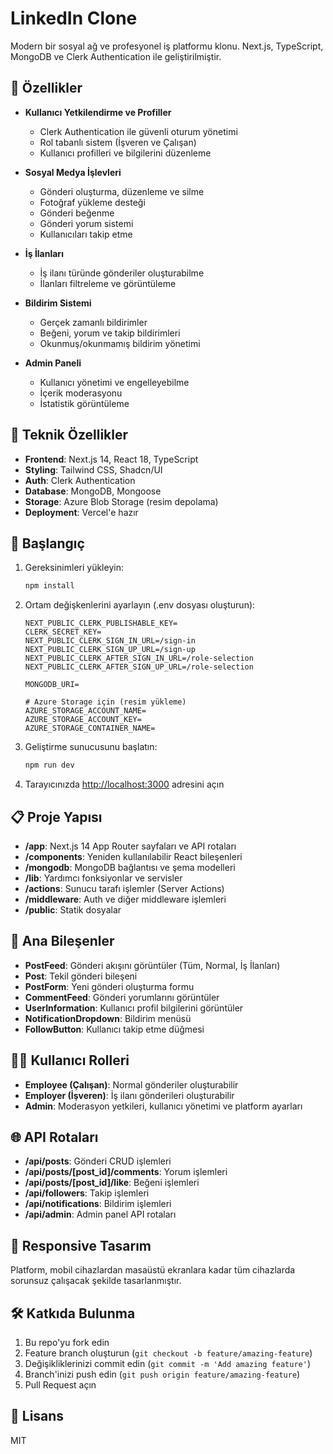 # LinkedIn Clone

Modern bir sosyal ağ ve profesyonel iş platformu klonu. Next.js, TypeScript, MongoDB ve Clerk Authentication ile geliştirilmiştir.

## 🌟 Özellikler

- **Kullanıcı Yetkilendirme ve Profiller**
  - Clerk Authentication ile güvenli oturum yönetimi
  - Rol tabanlı sistem (İşveren ve Çalışan)
  - Kullanıcı profilleri ve bilgilerini düzenleme

- **Sosyal Medya İşlevleri**
  - Gönderi oluşturma, düzenleme ve silme
  - Fotoğraf yükleme desteği
  - Gönderi beğenme
  - Gönderi yorum sistemi
  - Kullanıcıları takip etme

- **İş İlanları**
  - İş ilanı türünde gönderiler oluşturabilme
  - İlanları filtreleme ve görüntüleme

- **Bildirim Sistemi**
  - Gerçek zamanlı bildirimler
  - Beğeni, yorum ve takip bildirimleri
  - Okunmuş/okunmamış bildirim yönetimi

- **Admin Paneli**
  - Kullanıcı yönetimi ve engelleyebilme
  - İçerik moderasyonu
  - İstatistik görüntüleme

## 🚀 Teknik Özellikler

- **Frontend**: Next.js 14, React 18, TypeScript
- **Styling**: Tailwind CSS, Shadcn/UI
- **Auth**: Clerk Authentication
- **Database**: MongoDB, Mongoose
- **Storage**: Azure Blob Storage (resim depolama)
- **Deployment**: Vercel'e hazır

## 🔧 Başlangıç

1. Gereksinimleri yükleyin:
   ```bash
   npm install
   ```

2. Ortam değişkenlerini ayarlayın (.env dosyası oluşturun):
   ```
   NEXT_PUBLIC_CLERK_PUBLISHABLE_KEY=
   CLERK_SECRET_KEY=
   NEXT_PUBLIC_CLERK_SIGN_IN_URL=/sign-in
   NEXT_PUBLIC_CLERK_SIGN_UP_URL=/sign-up
   NEXT_PUBLIC_CLERK_AFTER_SIGN_IN_URL=/role-selection
   NEXT_PUBLIC_CLERK_AFTER_SIGN_UP_URL=/role-selection
   
   MONGODB_URI=

   # Azure Storage için (resim yükleme)
   AZURE_STORAGE_ACCOUNT_NAME=
   AZURE_STORAGE_ACCOUNT_KEY=
   AZURE_STORAGE_CONTAINER_NAME=
   ```

3. Geliştirme sunucusunu başlatın:
   ```bash
   npm run dev
   ```

4. Tarayıcınızda [http://localhost:3000](http://localhost:3000) adresini açın

## 📋 Proje Yapısı

- **/app**: Next.js 14 App Router sayfaları ve API rotaları
- **/components**: Yeniden kullanılabilir React bileşenleri
- **/mongodb**: MongoDB bağlantısı ve şema modelleri
- **/lib**: Yardımcı fonksiyonlar ve servisler
- **/actions**: Sunucu tarafı işlemler (Server Actions)
- **/middleware**: Auth ve diğer middleware işlemleri
- **/public**: Statik dosyalar

## 🧩 Ana Bileşenler

- **PostFeed**: Gönderi akışını görüntüler (Tüm, Normal, İş İlanları)
- **Post**: Tekil gönderi bileşeni
- **PostForm**: Yeni gönderi oluşturma formu
- **CommentFeed**: Gönderi yorumlarını görüntüler
- **UserInformation**: Kullanıcı profil bilgilerini görüntüler
- **NotificationDropdown**: Bildirim menüsü
- **FollowButton**: Kullanıcı takip etme düğmesi

## 👩‍💻 Kullanıcı Rolleri

- **Employee (Çalışan)**: Normal gönderiler oluşturabilir
- **Employer (İşveren)**: İş ilanı gönderileri oluşturabilir
- **Admin**: Moderasyon yetkileri, kullanıcı yönetimi ve platform ayarları

## 🌐 API Rotaları

- **/api/posts**: Gönderi CRUD işlemleri
- **/api/posts/[post_id]/comments**: Yorum işlemleri
- **/api/posts/[post_id]/like**: Beğeni işlemleri
- **/api/followers**: Takip işlemleri
- **/api/notifications**: Bildirim işlemleri
- **/api/admin**: Admin panel API rotaları

## 📱 Responsive Tasarım

Platform, mobil cihazlardan masaüstü ekranlara kadar tüm cihazlarda sorunsuz çalışacak şekilde tasarlanmıştır.

## 🛠️ Katkıda Bulunma

1. Bu repo'yu fork edin
2. Feature branch oluşturun (`git checkout -b feature/amazing-feature`)
3. Değişikliklerinizi commit edin (`git commit -m 'Add amazing feature'`)
4. Branch'inizi push edin (`git push origin feature/amazing-feature`)
5. Pull Request açın

## 📝 Lisans

MIT